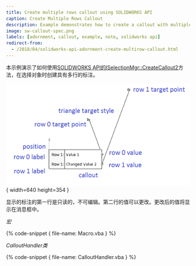 ```yaml
---
title: Create multiple rows callout using SOLIDWORKS API
caption: Create Multiple Rows Callout
description: Example demonstrates how to create a callout with multiple rows from the selection in SOLIDWORKS API
image: sw-callout-spec.png
labels: [adornment, callout, example, note, solidworks api]
redirect-from:
  - /2018/04/solidworks-api-adornment-create-multirow-callout.html
---
```


本示例演示了如何使用[SOLIDWORKS API的ISelectionMgr::CreateCallout2](https://help.solidworks.com/2018/english/api/sldworksapi/solidworks.interop.sldworks~solidworks.interop.sldworks.iselectionmgr~createcallout2.html)方法，在选择对象时创建具有多行的标注。

![标注元素规范](sw-callout-spec.png){ width=640 height=354 }

显示的标注的第一行是只读的，不可编辑。第二行的值可以更改。更改后的值将显示在消息框中。

*宏*

{% code-snippet { file-name: Macro.vba } %}

*CalloutHandler类*

{% code-snippet { file-name: CalloutHandler.vba } %}